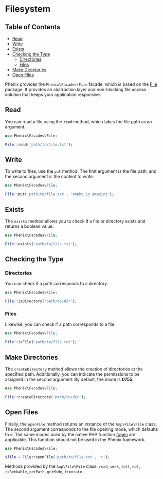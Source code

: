 # Filesystem

## Table of Contents

- [Read](#read)
- [Write](#write)
- [Exists](#exists)
- [Checking the Type](#checking-the-type)
    - [Directories](#directories)
    - [Files](#files)
- [Make Directories](#make-directories)
- [Open Files](#open-files)

Phenix provides the `Phenix\Facades\File` facade, which is based on the [File](https://amphp.org/file) package. It provides an abstraction layer and non-blocking file access solution that keeps your application responsive.

## Read

You can read a file using the `read` method, which takes the file path as an argument.

```php
use Phenix\Facades\File;

File::read('path/to/file.txt');
```

## Write

To write to files, use the `put` method. The first argument is the file path, and the second argument is the content to write.

```php
use Phenix\Facades\File;

File::put('path/to/file.txt', 'Amphp is amazing');
```

## Exists

The `exists` method allows you to check if a file or directory exists and returns a boolean value.

```php
use Phenix\Facades\File;

File::exists('path/to/file.txt');
```

## Checking the Type

### Directories

You can check if a path corresponds to a directory.

```php
use Phenix\Facades\File;

File::isDirectory('path/to/dir');
```

### Files

Likewise, you can check if a path corresponds to a file:

```php
use Phenix\Facades\File;

File::isFile('path/to/file.txt');
```

## Make Directories

The `createDirectory` method allows the creation of directories at the specified path. Additionally, you can indicate the permissions to be assigned in the second argument. By default, the mode is **0755**.

```php
use Phenix\Facades\File;

File::createDirectory('path/to/dir');
```

## Open Files

Finally, the `openFile` method returns an instance of the `Amp\File\File` class. The second argument corresponds to the file opening mode, which defaults to `w`. The same modes used by the native PHP function [fopen](https://www.php.net/manual/en/function.fopen.php) are applicable. This function should not be used in the Phenix framework.

```php
use Phenix\Facades\File;

$file = File::openFile('path/to/file.txt', 'r');
```

Methods provided by the `Amp\File\File` class: `read`, `seek`, `tell`, `eof`, `isSeekable`, `getPath`, `getMode`, `truncate`.
